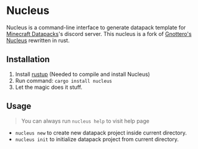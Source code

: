 # Nucleus

Nucleus is a command-line interface to generate datapack template for [Minecraft Datapacks](https://discord.gg/SnJQcfq)'s discord server. This nucleus is a fork of [Gnottero's Nucleus](https://github.com/Gnottero/Nucleus) rewritten in rust.

## Installation

1. Install [rustup](https://www.rust-lang.org/tools/install) (Needed to compile and install Nucleus)
2. Run command: `cargo install nucleus`
3. Let the magic does it stuff.

## Usage

> You can always run `nucleus help` to visit help page

- `nucleus new` to create new datapack project inside current directory.
- `nucleus init` to initialize datapack project from current directory.

